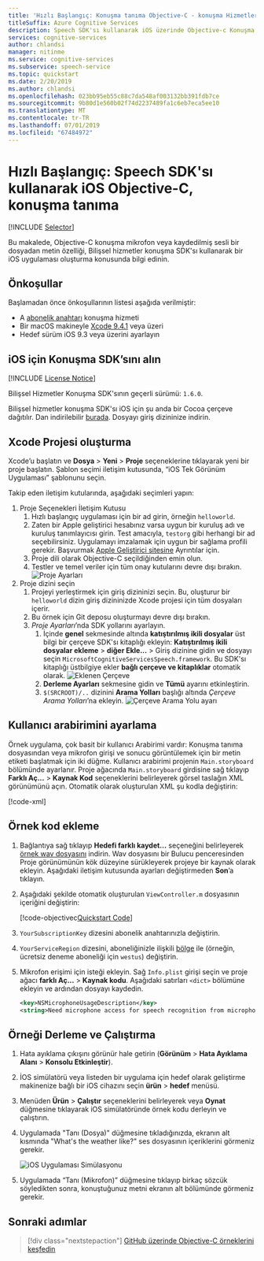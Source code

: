 ```yaml
---
title: 'Hızlı Başlangıç: Konuşma tanıma Objective-C - konuşma Hizmetleri'
titleSuffix: Azure Cognitive Services
description: Speech SDK'sı kullanarak iOS üzerinde Objective-c Konuşma tanımayı öğrenmesine
services: cognitive-services
author: chlandsi
manager: nitinme
ms.service: cognitive-services
ms.subservice: speech-service
ms.topic: quickstart
ms.date: 2/20/2019
ms.author: chlandsi
ms.openlocfilehash: 023bb95eb55c88c7da548af003132bb391fdb7ce
ms.sourcegitcommit: 9b80d1e560b02f74d2237489fa1c6eb7eca5ee10
ms.translationtype: MT
ms.contentlocale: tr-TR
ms.lasthandoff: 07/01/2019
ms.locfileid: "67484972"
---
```

# <a name="quickstart-recognize-speech-in-objective-c-on-ios-using-the-speech-sdk"></a>Hızlı Başlangıç: Speech SDK'sı kullanarak iOS Objective-C, konuşma tanıma

[!INCLUDE [Selector](../../../includes/cognitive-services-speech-service-quickstart-selector.md)]

Bu makalede, Objective-C konuşma mikrofon veya kaydedilmiş sesli bir dosyadan metin özelliği, Bilişsel hizmetler konuşma SDK'sı kullanarak bir iOS uygulaması oluşturma konusunda bilgi edinin.

## <a name="prerequisites"></a>Önkoşullar

Başlamadan önce önkoşullarının listesi aşağıda verilmiştir:

* A [abonelik anahtarı](get-started.md) konuşma hizmeti
* Bir macOS makineyle [Xcode 9.4.1](https://geo.itunes.apple.com/us/app/xcode/id497799835?mt=12) veya üzeri
* Hedef sürüm iOS 9.3 veya üzerini ayarlayın

## <a name="get-the-speech-sdk-for-ios"></a>iOS için Konuşma SDK’sını alın

[!INCLUDE [License Notice](../../../includes/cognitive-services-speech-service-license-notice.md)]

Bilişsel Hizmetler Konuşma SDK'sının geçerli sürümü: `1.6.0`.

Bilişsel hizmetler konuşma SDK'sı iOS için şu anda bir Cocoa çerçeve dağıtılır.
Dan indirilebilir [burada](https://aka.ms/csspeech/iosbinary). Dosyayı giriş dizininize indirin.

## <a name="create-an-xcode-project"></a>Xcode Projesi oluşturma

Xcode’u başlatın ve **Dosya** > **Yeni** > **Proje** seçeneklerine tıklayarak yeni bir proje başlatın.
Şablon seçimi iletişim kutusunda, “iOS Tek Görünüm Uygulaması” şablonunu seçin.

Takip eden iletişim kutularında, aşağıdaki seçimleri yapın:

1. Proje Seçenekleri İletişim Kutusu
    1. Hızlı başlangıç uygulaması için bir ad girin, örneğin `helloworld`.
    1. Zaten bir Apple geliştirici hesabınız varsa uygun bir kuruluş adı ve kuruluş tanımlayıcısı girin. Test amacıyla, `testorg` gibi herhangi bir ad seçebilirsiniz. Uygulamayı imzalamak için uygun bir sağlama profili gerekir. Başvurmak [Apple Geliştirici sitesine](https://developer.apple.com/) Ayrıntılar için.
    1. Proje dili olarak Objective-C seçildiğinden emin olun.
    1. Testler ve temel veriler için tüm onay kutularını devre dışı bırakın.
    ![Proje Ayarları](media/sdk/qs-objectivec-project-settings.png)
1. Proje dizini seçin
    1. Projeyi yerleştirmek için giriş dizininizi seçin. Bu, oluşturur bir `helloworld` dizin giriş dizininizde Xcode projesi için tüm dosyaları içerir.
    1. Bu örnek için Git deposu oluşturmayı devre dışı bırakın.
    1. *Proje Ayarları*’nda SDK yollarını ayarlayın.
        1. İçinde **genel** sekmesinde altında **katıştırılmış ikili dosyalar** üst bilgi bir çerçeve SDK'sı kitaplığı ekleyin: **Katıştırılmış ikili dosyalar ekleme** > **diğer Ekle...**  > Giriş dizinine gidin ve dosyayı seçin `MicrosoftCognitiveServicesSpeech.framework`. Bu SDK'sı kitaplığı üstbilgiye ekler **bağlı çerçeve ve kitaplıklar** otomatik olarak.
        ![Eklenen Çerçeve](media/sdk/qs-objectivec-framework.png)
        1. **Derleme Ayarları** sekmesine gidin ve **Tümü** ayarını etkinleştirin.
        1. `$(SRCROOT)/..` dizinini **Arama Yolları** başlığı altında *Çerçeve Arama Yolları*’na ekleyin.
        ![Çerçeve Arama Yolu ayarı](media/sdk/qs-objectivec-framework-search-paths.png)

## <a name="set-up-the-ui"></a>Kullanıcı arabirimini ayarlama

Örnek uygulama, çok basit bir kullanıcı Arabirimi vardır: Konuşma tanıma dosyasından veya mikrofon girişi ve sonucu görüntülemek için bir metin etiketi başlatmak için iki düğme.
Kullanıcı arabirimi projenin `Main.storyboard` bölümünde ayarlanır.
Proje ağacında `Main.storyboard` girdisine sağ tıklayıp **Farklı Aç...**  > **Kaynak Kod** seçeneklerini belirleyerek görsel taslağın XML görünümünü açın.
Otomatik olarak oluşturulan XML şu kodla değiştirin:

[!code-xml[](~/samples-cognitive-services-speech-sdk/quickstart/objectivec-ios/helloworld/helloworld/Base.lproj/Main.storyboard)]

## <a name="add-the-sample-code"></a>Örnek kod ekleme

1. Bağlantıya sağ tıklayıp **Hedefi farklı kaydet...** seçeneğini belirleyerek [örnek wav dosyasını](https://raw.githubusercontent.com/Azure-Samples/cognitive-services-speech-sdk/f9807b1079f3a85f07cbb6d762c6b5449d536027/samples/cpp/windows/console/samples/whatstheweatherlike.wav) indirin. Wav dosyasını bir Bulucu penceresinden Proje görünümünün kök düzeyine sürükleyerek projeye bir kaynak olarak ekleyin.
   Aşağıdaki iletişim kutusunda ayarları değiştirmeden **Son**’a tıklayın.
1. Aşağıdaki şekilde otomatik oluşturulan `ViewController.m` dosyasının içeriğini değiştirin:

   [!code-objectivec[Quickstart Code](~/samples-cognitive-services-speech-sdk/quickstart/objectivec-ios/helloworld/helloworld/ViewController.m#code)]
1. `YourSubscriptionKey` dizesini abonelik anahtarınızla değiştirin.
1. `YourServiceRegion` dizesini, aboneliğinizle ilişkili [bölge](regions.md) ile (örneğin, ücretsiz deneme aboneliği için `westus`) değiştirin.
1. Mikrofon erişimi için isteği ekleyin. Sağ `Info.plist` girişi seçin ve proje ağacı **farklı Aç...**   >  **Kaynak kodu**. Aşağıdaki satırları `<dict>` bölümüne ekleyin ve ardından dosyayı kaydedin.
    ```xml
    <key>NSMicrophoneUsageDescription</key>
    <string>Need microphone access for speech recognition from microphone.</string>
    ```

## <a name="building-and-running-the-sample"></a>Örneği Derleme ve Çalıştırma

1. Hata ayıklama çıkışını görünür hale getirin (**Görünüm** > **Hata Ayıklama Alanı** > **Konsolu Etkinleştir**).
1. İOS simülatörü veya listeden bir uygulama için hedef olarak geliştirme makinenize bağlı bir iOS cihazını seçin **ürün** > **hedef** menüsü.
1. Menüden **Ürün** > **Çalıştır** seçeneklerini belirleyerek veya **Oynat** düğmesine tıklayarak iOS simülatöründe örnek kodu derleyin ve çalıştırın.
1. Uygulamada "Tanı (Dosya)" düğmesine tıkladığınızda, ekranın alt kısmında "What's the weather like?" ses dosyasının içeriklerini görmeniz gerekir.

   ![iOS Uygulaması Simülasyonu](media/sdk/qs-objectivec-simulated-app.png)

1. Uygulamada “Tanı (Mikrofon)” düğmesine tıklayıp birkaç sözcük söyledikten sonra, konuştuğunuz metni ekranın alt bölümünde görmeniz gerekir.

## <a name="next-steps"></a>Sonraki adımlar

> [!div class="nextstepaction"]
> [GitHub üzerinde Objective-C örneklerini keşfedin](https://aka.ms/csspeech/samples)

